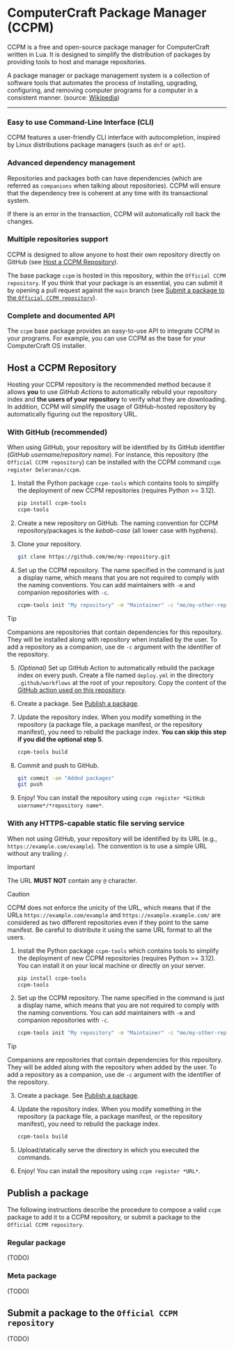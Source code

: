 # ComputerCraft Package Manager (CCPM)

CCPM is a free and open-source package manager for ComputerCraft written in Lua. It is designed to simplify the distribution of packages by
providing tools to host and manage repositories.

A package manager or package management system is a collection of software tools that automates the process of
installing, upgrading, configuring, and removing computer programs for a computer in a consistent manner. (source:
[Wikipedia](https://en.wikipedia.org/wiki/Package_manager))

***

### Easy to use Command-Line Interface (CLI)

CCPM features a user-friendly CLI interface with autocompletion, inspired by Linux distributions package managers (such
as `dnf` or `apt`).

### Advanced dependency management

Repositories and packages both can have dependencies (which are referred as `companions` when talking about
repositories). CCPM will ensure that the dependency tree is coherent at any time with its transactional system.

If there is an error in the transaction, CCPM will automatically roll back the changes.

### Multiple repositories support

CCPM is designed to allow anyone to host their own repository directly on GitHub
(see [Host a CCPM Repository](#host-a-ccpm-repository)).

The base package `ccpm` is hosted in this repository, within the `Official CCPM repository`. If you think that
your package is an essential, you can submit it by opening a pull request against the `main` branch (see
[Submit a package to the `Official CCPM repository`](#submit-a-package-to-the-official-ccpm-repository)).

### Complete and documented API

The `ccpm` base package provides an easy-to-use API to integrate CCPM in your programs. For example, you can use CCPM as
the base for your ComputerCraft OS installer.

## Host a CCPM Repository

Hosting your CCPM repository is the recommended method because it allows **you** to use *GitHub Actions* to automatically
rebuild your repository index and **the users of your repository** to verify what they are downloading. In addition, CCPM
will simplify the usage of GitHub-hosted repository by automatically figuring out the repository URL.

### With GitHub (recommended)

When using GitHub, your repository will be identified by its GitHub identifier (*GitHub username*/*repository name*).
For instance, this repository (the `Official CCPM repository`) can be installed with the CCPM command
`ccpm register Deleranax/ccpm`.

1. Install the Python package `ccpm-tools` which contains tools to simplify the deployment of new CCPM
repositories (requires Python >= 3.12).
    ```bash
    pip install ccpm-tools
    ccpm-tools
    ```

2. Create a new repository on GitHub. The naming convention for CCPM repository/packages is the *kebab-case* (all lower
case with hyphens).

3. Clone your repository.
   ```bash
   git clone https://github.com/me/my-repository.git
   ```

4. Set up the CCPM repository. The name specified in the command is just a display name, which means that you are not
required to comply with the naming conventions. You can add maintainers with `-m` and companion repositories with
`-c`.
   ```bash
   ccpm-tools init "My repository" -m "Maintainer" -c "me/my-other-repository"
   ```

> [!TIP]
> Companions are repositories that contain dependencies for this repository. They will be installed along with
> repository when installed by the user. To add a repository as a companion, use de `-c` argument with the identifier of
> the repository.

5. *(Optional)* Set up GitHub Action to automatically rebuild the package index on every push. Create a file named
`deploy.yml` in the directory `.github/workflows` at the root of your repository. Copy the content of the
[GitHub action used on this repository](https://github.com/Deleranax/ccpm/blob/main/.github/workflows/deploy.yml).

6. Create a package. See [Publish a package](#publish-a-package).

7. Update the repository index. When you modify something in the repository (a package file, a package manifest, or the
repository manifest), you need to rebuild the package index. **You can skip this step if you did the optional step 5**.
   ```bash 
   ccpm-tools build
   ```

8. Commit and push to GitHub.
   ```bash
   git commit -am "Added packages"
   git push
   ```

9. Enjoy! You can install the repository using `ccpm register *GitHub username*/*repository name*`.

### With any HTTPS-capable static file serving service

When not using GitHub, your repository will be identified by its URL (e.g., `https://example.com/example`). The
convention is to use a simple URL without any trailing `/`.

> [!IMPORTANT]
> The URL **MUST NOT** contain any `@` character.

> [!CAUTION]
> CCPM does not enforce the unicity of the URL, which means that if the URLs `https://example.com/example` and
> `https://example.example.com/` are considered as two different repositories even if they point to the same manifest.
> Be careful to distribute it using the same URL format to all the users.

1. Install the Python package `ccpm-tools` which contains tools to simplify the deployment of new CCPM
repositories (requires Python >= 3.12). You can install it on your local machine or directly on your server.
    ```bash
    pip install ccpm-tools
    ccpm-tools
    ```

2. Set up the CCPM repository. The name specified in the command is just a display name, which means that you are not
required to comply with the naming conventions. You can add maintainers with `-m` and companion repositories with
`-c`.
   ```bash
   ccpm-tools init "My repository" -m "Maintainer" -c "me/my-other-repository"
   ```
   
> [!TIP]
> Companions are repositories that contain dependencies for this repository. They will be added along with the
> repository when added by the user. To add a repository as a companion, use de `-c` argument with the identifier of
> the repository.

3. Create a package. See [Publish a package](#publish-a-package).

4. Update the repository index. When you modify something in the repository (a package file, a package manifest, or the
repository manifest), you need to rebuild the package index.
   ```bash 
   ccpm-tools build
   ```
5. Upload/statically serve the directory in which you executed the commands.

6. Enjoy! You can install the repository using `ccpm register *URL*`.

## Publish a package

The following instructions describe the procedure to compose a valid `ccpm` package to add it to a CCPM repository, or
submit a package to the `Official CCPM repository`.

### Regular package

(TODO)

### Meta package

(TODO)

## Submit a package to the `Official CCPM repository`

(TODO)
